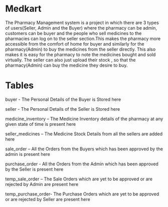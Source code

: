 # Medkart

The Pharmacy Management system is a project in which there are 3 types of users(Seller, Admin and the Buyer) where the pharmacy can be admin, customers can be buyer and the people who sell medicines to the pharmacies can log on to the seller section.This makes the pharmacy more accessible from the comfort of home for buyer and similarly for the pharmacy(Admin) to buy the medicines from the seller directly. This also makes it is easy for the pharmacy to note the medicines bought and sold virtually. The seller can also just upload their stock , so that the pharmacy(Admin) can buy the medicine they desire to buy.

# Tables

buyer - The Personal Details of the Buyer is Stored here

seller - The Personal Details of the Seller is Stored here

medicine_inventory – The Medicine Inventory details of the pharmacy at any given state of time is present here

seller_medicines – The Medicine Stock Details from all the sellers are added here

sale_order – All the Orders from the Buyers which has been approved by the admin is present here

purchase_order - All the Orders from the Admin which has been approved by the Seller is present here

temp_sale_order – The Sale Orders which are yet to be approved or are rejected by Admin are present here

temp_purchase_order- The Purchase Orders which are yet to be approved or are rejected by Seller are present here
